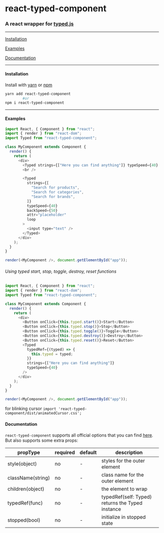 # react-typed-component

### A react wrapper for [typed.js](https://github.com/mattboldt/typed.js)

---

[Installation](#installation)

[Examples](http://kxxt.github.io/react-typed-component)

[Documentation](#documentation)

---

#### Installation

Install with [yarn](https://yarnpkg.com) or [npm](https://www.npmjs.com/)

```sh
yarn add react-typed-component
        #or
npm i react-typed-component
```

---

#### Examples

```javascript
import React, { Component } from "react";
import { render } from "react-dom";
import Typed from "react-typed-component";

class MyComponent extends Component {
  render() {
    return (
      <div>
        <Typed strings={["Here you can find anything"]} typeSpeed={40} />
        <br />

        <Typed
          strings={[
            "Search for products",
            "Search for categories",
            "Search for brands",
          ]}
          typeSpeed={40}
          backSpeed={50}
          attr="placeholder"
          loop
        >
          <input type="text" />
        </Typed>
      </div>
    );
  }
}

render(<MyComponent />, document.getElementById("app"));
```

###### Using typed start, stop, toggle, destroy, reset functions

```javascript
import React, { Component } from "react";
import { render } from "react-dom";
import Typed from "react-typed-component";

class MyComponent extends Component {
  render() {
    return (
      <div>
        <Button onClick={this.typed.start()}>Start</Button>
        <Button onClick={this.typed.stop()}>Stop</Button>
        <Button onClick={this.typed.toggle()}>Toggle</Button>
        <Button onClick={this.typed.destroy()}>Destroy</Button>
        <Button onClick={this.typed.reset()}>Reset</Button>
        <Typed
          typedRef={(typed) => {
            this.typed = typed;
          }}
          strings={["Here you can find anything"]}
          typeSpeed={40}
        />
      </div>
    );
  }
}

render(<MyComponent />, document.getElementById("app"));
```

for blinking cursor `import 'react-typed-component/dist/animatedCursor.css';`

#### Documentation

`react-typed-component` supports all official options that you can find [here](http://www.mattboldt.com/typed.js/docs/).
But also supports some extra props:

| propType          | required | default | description                                      |
| ----------------- | -------- | ------- | ------------------------------------------------ |
| style(object)     | no       | -       | styles for the outer element                     |
| className(string) | no       | -       | class name for the outer element                 |
| children(object)  | no       | -       | the element to wrap                              |
| typedRef(func)    | no       | -       | typedRef(self: Typed) returns the Typed instance |
| stopped(bool)     | no       | -       | initialize in stopped state                      |
